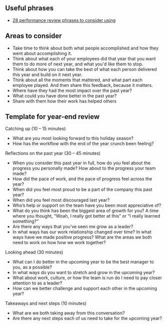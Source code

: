 ## Useful phrases
- [28 performance review phrases to consider using](https://knowyourteam.com/blog/2019/10/24/28-performance-review-phrases-to-consider-using/)

## Areas to consider

- Take time to think about both what people accomplished and how they went about accomplishing it. 
- Think about what each of your employees did that year that you want them to do more of next year, and what you'd like them to stop.
- Think about how you can take the best of what each person delivered this year and build on it next year.
- Think about all the moments that mattered, and what part each employee played. And then share this feedback, because it matters.
- Where have they had the most impact over the past year?
- What could you have done better in the past year?
- Share with them how their work has helped others


## Template for year-end review

Catching up (10 – 15 minutes)
- What are you most looking forward to this holiday season?
- How has the workflow with the end of the year crunch been feeling?

Reflections on the past year (30 – 45 minutes)
- When you consider this past year in full, how do you feel about the progress you personally made? How about to the progress your team made?
- How did the pace of work, and the pace of progress feel across the year?
- When did you feel most proud to be a part of the company this past year?
- When did you feel most discouraged last year?
- Who’s help or support on the team have you been most appreciative of?
- What do you think has been the biggest area of growth for you? A time where you thought, “Woah, I really got better at this” or “I really learned something?”
- Are there any ways that you’ve seen me grow as a leader?
- In what ways has our work relationship changed over time? In what ways have we made positive progress? What are the areas we both need to work on how how we work together?

Looking ahead (30 minutes)
- What can I do better in the upcoming year to be the best manager to you, as a possible?
- In what ways do you want to stretch and grow in the upcoming year?
- What about work, culture, or how the team is run do I need to pay closer attention to as a leader?
- How can we better challenge and support each other in the upcoming year?

Takeaways and next steps (10 minutes)
- What are we both taking away from this conversation?
- Are there any next steps each of us need to take for the upcoming year?
